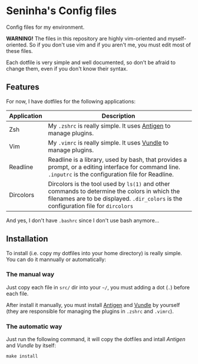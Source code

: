 Seninha's Config files
================================================================================

Config files for my environment.

**WARNING!** The files in this repository are highly vim-oriented and
myself-oriented. So if you don't use vim and if you aren't me, you must edit
most of these files.

Each dotfile is very simple and well documented, so don't be afraid to change
them, even if you don't know their syntax.


## Features

For now, I have dotfiles for the following applications:

 Application | Description
-------------|-------------------------------------------------------------------------------
 Zsh         | My `.zshrc` is really simple. It uses [Antigen](https://github.com/zsh-users/antigen) to manage plugins.
 Vim         | My `.vimrc` is really simple. It uses [Vundle](https://github.com/gmarik/Vundle.vim) to manage plugins.
 Readline    | Readline is a library, used by bash, that provides a prompt, or a editing interface for command line. `.inputrc` is the configuration file for Readline.
 Dircolors   | Dircolors is the tool used by `ls(1)` and other commands to determine the colors in which the filenames are to be displayed. `.dir_colors` is the configuration file for `dircolors`

And yes, I don't have `.bashrc` since I don't use bash anymore...


## Installation

To install (i.e. copy my dotfiles into your home directory) is really simple.
You can do it mannually or automatically:


### The manual way

Just copy each file in `src/` dir into your `~/`, you must adding a dot (`.`)
before each file.

After install it manually, you must install [Antigen](https://github.com/zsh-users/antigen) and [Vundle](https://github.com/gmarik/Vundle.vim) by
yourself (they are responsible for managing the plugins in `.zshrc` and
`.vimrc`).


### The automatic way

Just run the following command, it will copy the dotfiles and intall *Antigen*
and *Vundle* by itself:

```shell
make install
```

